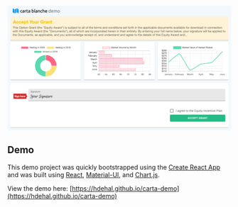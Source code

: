 [<img src="https://github.com/hdehal/carta-demo/raw/master/public/app_screenshot.png">](https://hdehal.github.io/carta-demo)

## Demo
This demo project was quickly bootstrapped using the [Create React App](https://github.com/facebook/create-react-app) and was built using [React](https://reactjs.org), [Material-UI](https://material-ui.com/), and [Chart.js](https://github.com/chartjs/Chart.js).

View the demo here: [https://hdehal.github.io/carta-demo](https://hdehal.github.io/carta-demo)